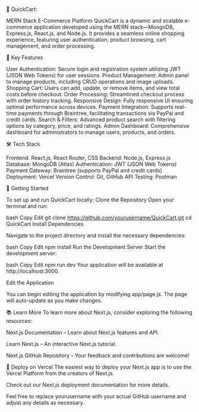 🚀 QuickCart: 

MERN Stack E-Commerce Platform
QuickCart is a dynamic and scalable e-commerce application developed using the MERN stack—MongoDB, Express.js, React.js, and Node.js. It provides a seamless online shopping experience, featuring user authentication, product browsing, cart management, and order processing.

🔑 Key Features

User Authentication: Secure login and registration system utilizing JWT (JSON Web Tokens) for user sessions.
Product Management: Admin panel to manage products, including CRUD operations and image uploads.
Shopping Cart: Users can add, update, or remove items, and view total costs before checkout.
Order Processing: Streamlined checkout process with order history tracking.
Responsive Design: Fully responsive UI ensuring optimal performance across devices.
Payment Integration: Supports real-time payments through Braintree, facilitating transactions via PayPal and credit cards.
Search & Filters: Advanced product search with filtering options by category, price, and ratings.
Admin Dashboard: Comprehensive dashboard for administrators to manage users, products, and orders.

🛠️ Tech Stack

Frontend: React.js, React Router, CSS
Backend: Node.js, Express.js
Database: MongoDB (Atlas)
Authentication: JWT (JSON Web Tokens)
Payment Gateway: Braintree (supports PayPal and credit cards)
Deployment: Vercel
Version Control: Git, GitHub
API Testing: Postman

🔧 Getting Started

To set up and run QuickCart locally:
Clone the Repository
Open your terminal and run:

bash
Copy
Edit
git clone https://github.com/yourusername/QuickCart.git
cd QuickCart
Install Dependencies

Navigate to the project directory and install the necessary dependencies:

bash
Copy
Edit
npm install
Run the Development Server
Start the development server:

bash
Copy
Edit
npm run dev
Your application will be available at http://localhost:3000.

Edit the Application

You can begin editing the application by modifying app/page.js. The page will auto-update as you make changes.

📚 Learn More
To learn more about Next.js, consider exploring the following resources:

Next.js Documentation – Learn about Next.js features and API.

Learn Next.js – An interactive Next.js tutorial.

Next.js GitHub Repository – Your feedback and contributions are welcome!

🚀 Deploy on Vercel
The easiest way to deploy your Next.js app is to use the Vercel Platform from the creators of Next.js.

Check out our Next.js deployment documentation for more details.

Feel free to replace yourusername with your actual GitHub username and adjust any details as necessary.
